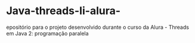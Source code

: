 # Java-threads-Ii-alura-
epositório para o projeto desenvolvido durante o curso da Alura - Threads em Java 2: programação paralela

